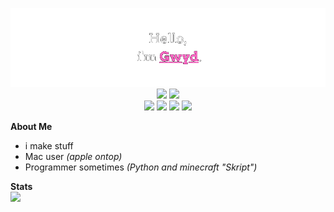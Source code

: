 <p align="center">
  <img src="https://raw.githubusercontent.com/Gwyd0/Gwyd0/main/msg.png">
  <br>
  <img src="https://img.shields.io/badge/Python-222222?style=for-the-badge&logo=python">
  <img src="https://img.shields.io/badge/Sass-222222?style=for-the-badge&logo=sass">
  <br>
  <img src="https://img.shields.io/badge/html-222222?style=for-the-badge&logo=html5">
  <img src="https://img.shields.io/badge/Java-222222?style=for-the-badge">
    <img src="https://img.shields.io/badge/PHP-222222?style=for-the-badge&logo=php">
  <img src="https://img.shields.io/badge/Javascript-222222?style=for-the-badge&logo=javascript">
</p>
<strong>About Me</strong><br>
<ul>
  <li> i make stuff </li>
  <li> Mac user <em>(apple ontop)</em> </li>
  <li> Programmer sometimes <em>(Python and minecraft "Skript")</em>  </li>
</ul>
<strong>Stats</strong><br>

<img src="http://github-readme-streak-stats.herokuapp.com?user=gwyd0&theme=highcontrast&hide_border=true&date_format=j%20M%5B%20Y%5D&ring=7C1897&fire=C913DD&currStreakLabel=BF12D2">
